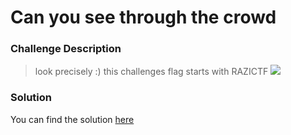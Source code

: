 # Can you see through the crowd
### Challenge Description
> look precisely :) this challenges flag starts with RAZICTF
> ![](https://i.imgur.com/H3G7sOj.png)
### Solution
You can find the solution [here](https://hackmd.io/@rudefish/razictf-df-can-you-see-through-the-crowd)
